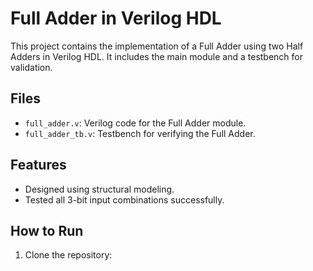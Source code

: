 # Full Adder in Verilog HDL

This project contains the implementation of a Full Adder using two Half Adders in Verilog HDL. It includes the main module and a testbench for validation.

## Files
- `full_adder.v`: Verilog code for the Full Adder module.
- `full_adder_tb.v`: Testbench for verifying the Full Adder.

## Features
- Designed using structural modeling.
- Tested all 3-bit input combinations successfully.

## How to Run
1. Clone the repository:
